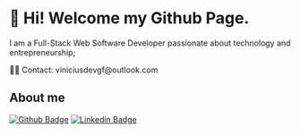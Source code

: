 ### <h1>👋 Hi! Welcome my Github Page.</h1>

<!-- <p> 👀 Sobre mim: Sou um Desenvolvedor de Software Full-Stack Web apaixonado por tecnologia e empreendedorismo;</p> -->
<p> I am a Full-Stack Web Software Developer passionate about technology and entrepreneurship;</p>

<p> 🐱‍👤 Contact: <span>viniciusdevgf@outlook.com</span></p>

## About me 
[![Github Badge](https://img.shields.io/badge/-Github-000?style=flat-square&logo=Github&logoColor=white&link=https://github.com/Viniciusgfreitas)](https://github.com/Viniciusgfreitas)
[![Linkedin Badge](https://img.shields.io/badge/-LinkedIn-blue?style=flat-square&logo=Linkedin&logoColor=white&link=https://www.linkedin.com/in/vinicius-gon%C3%A7alves-freitas/)](https://www.linkedin.com/in/vinicius-gon%C3%A7alves-freitas/)


<!--
**Viniciusgfreitas/viniciusgfreitas** is a ✨ _special_ ✨ repository because its `README.md` (this file) appears on your GitHub profile.
[![Gmail Badge](https://img.shields.io/badge/-Gmail-c14438?style=flat-square&logo=Gmail&logoColor=white&link=mailto:seu_email)](mailto:seu_email)
Here are some ideas to get you started:
<p> 🧠 Artificial Intelligence and the future!</p>
- 🔭 I’m currently working on ...
- 🌱 I’m currently learning ...
- 👯 I’m looking to collaborate on ...
- 🤔 I’m looking for help with ...
- 💬 Ask me about ...
- 📫 How to reach me: ...
- 😄 Pronouns: ...
- ⚡ Fun fact: ...
-->
